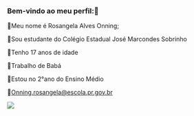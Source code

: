### Bem-vindo ao meu perfil:👋

🖤Meu nome é Rosangela Alves Onning;

🖤Sou estudante do Colégio Estadual José Marcondes Sobrinho

🖤Tenho 17 anos de idade 

🖤Trabalho de Babá

🖤Estou no 2°ano do Ensino Médio

🖤Onning.rosangela@escola.pr.gov.br


 ![](https://media.tenor.com/KlTaFrEAGOUAAAAM/verdec-s%C3%B3se-vive-uma-vez.gif)
